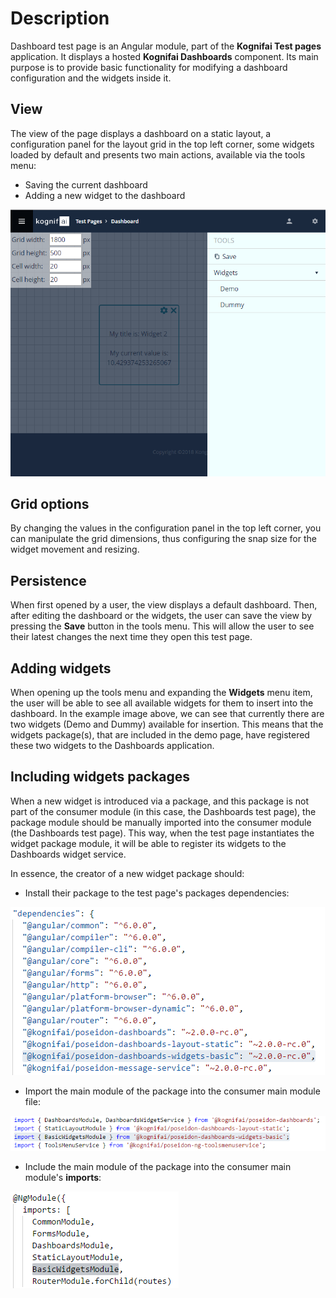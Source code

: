 # Description

Dashboard test page is an Angular module, part of the **Kognifai Test pages** application. It displays a hosted **Kognifai Dashboards** component. Its main purpose is to provide basic functionality for modifying a dashboard configuration and the widgets inside it.

## View
The view of the page displays a dashboard on a static layout, a configuration panel for the layout grid in the top left corner, some widgets loaded by default and presents two main actions, available via the tools menu:
 - Saving the current dashboard
 - Adding a new widget to the dashboard

![PSN_Dashboard.png](.attachments/PSN_Dashboard-4f4253b5-16d2-48f5-bea2-844c511c003a.png)

## Grid options
By changing the values in the configuration panel in the top left corner, you can manipulate the grid dimensions, thus configuring the snap size for the widget movement and resizing.

## Persistence
When first opened by a user, the view displays a default dashboard. Then, after editing the dashboard or the widgets, the user can save the view by pressing the **Save** button in the tools menu. This will allow the user to see their latest changes the next time they open this test page.

## Adding widgets
When opening up the tools menu and expanding the **Widgets** menu item, the user will be able to see all available widgets for them to insert into the dashboard. In the example image above, we can see that currently there are two widgets (Demo and Dummy) available for insertion. This means that the widgets package(s), that are included in the demo page, have registered these two widgets to the Dashboards application.

## Including widgets packages
When a new widget is introduced via a package, and this package is not part of the consumer module (in this case, the Dashboards test page), the package module should be manually imported into the consumer module (the Dashboards test page). This way, when the test page instantiates the widget package module, it will be able to register its widgets to the Dashboards widget service.

In essence, the creator of a new widget package should:
 - Install their package to the test page's packages dependencies:

![PND_Widgets1.png](.attachments/PND_Widgets1-fd7e6d47-bdb5-44b4-bcc6-9d65554ec6c5.png)

 - Import the main module of the package into the consumer main module file:

![PND_Widgets2.png](.attachments/PND_Widgets2-ca284001-5fe7-4168-a94c-03f8b1d9ad7d.png)

 - Include the main module of the package into the consumer main module's **imports**:

![PND_Widgets3.png](.attachments/PND_Widgets3-262f6548-1753-4ba0-adba-f8d99fa9c2e8.png)